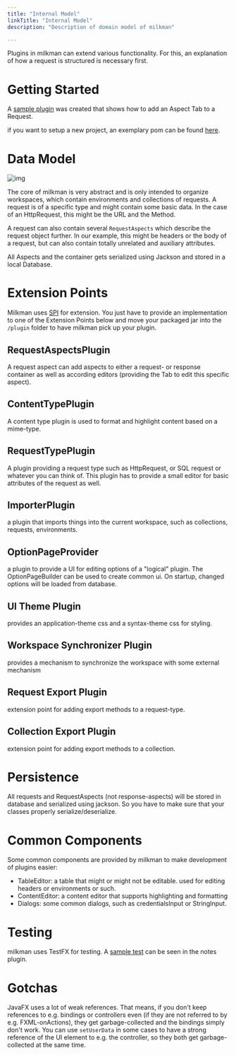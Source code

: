 ```yaml
---
title: "Internal Model"
linkTitle: "Internal Model"
description: "Description of domain model of milkman"

---
```


Plugins in milkman can extend various functionality. For this, an explanation of how a request is structured is necessary first.

# Getting Started
A [sample plugin](https://github.com/warmuuh/milkman/tree/master/milkman-note) was created that shows how to add an Aspect Tab to a Request.

if you want to setup a new project, an exemplary pom can be found [here](/docs/development/setup).

# Data Model

![img](http://www.gravizo.com/svg?@startuml;object%20Workspace;object%20Environment;Environment%20:%20isGlobal;Workspace%20o--%20%22*%22%20Environment;object%20Collection;Workspace%20o--%20%22*%22%20Collection;object%20Request;Collection%20o--%20%22*%22%20Request;%20Request%20--%3E%20HtmlRequest%20;%20Request%20--%3E%20SqlRequest%20;Request%20o-%20%22*%22%20RequestAspect;RequestAspect%20--%3E%20HttpHeaderRequestAspect;RequestAspect%20--%3E%20HttpBodyRequestAspect;@enduml)

The core of milkman is very abstract and is only intended to organize workspaces, which contain environments and collections of requests.
A request is of a specific type and might contain some basic data. In the case of an HttpRequest, this might be the URL and the Method.

A request can also contain several `RequestAspects` which describe the request object further. In our example, this might be headers or the body of a request, but can also contain totally unrelated and auxiliary attributes.

All Aspects and the container gets serialized using Jackson and stored in a local Database.

# Extension Points

Milkman uses [SPI](https://docs.oracle.com/javase/tutorial/ext/basics/spi.html) for extension. You just have to provide an implementation to one of the Extension Points below and move your packaged jar into the `/plugin` folder to have milkman pick up your plugin.

## RequestAspectsPlugin

A request aspect can add aspects to either a request- or response container as well as according editors (providing the Tab to edit this specific aspect).

## ContentTypePlugin

A content type plugin is used to format and highlight content based on a mime-type.

## RequestTypePlugin

A plugin providing a request type such as HttpRequest, or SQL request or whatever you can think of.
This plugin has to provide a small editor for basic attributes of the request as well.

## ImporterPlugin

a plugin that imports things into the current workspace, such as collections, requests, environments.

## OptionPageProvider

a plugin to provide a UI for editing options of a "logical" plugin. The OptionPageBuilder can be used to create common ui. On startup, changed options will be loaded from database.

## UI Theme Plugin

provides an application-theme css and a syntax-theme css for styling.

## Workspace Synchronizer Plugin

provides a mechanism to synchronize the workspace with some external mechanism

## Request Export Plugin

extension point for adding export methods to a request-type.

## Collection Export Plugin

extension point for adding export methods to a collection.

# Persistence
All requests and RequestAspects (not response-aspects) will be stored in database and serialized using jackson. So you have to make sure that your classes properly serialize/deserialize.

# Common Components
Some common components are provided by milkman to make development of plugins easier:

 * TableEditor: a table that might or might not be editable. used for editing headers or environments or such.
 * ContentEditor: a content editor that supports highlighting and formatting
 * Dialogs: some common dialogs, such as credentialsInput or StringInput.

# Testing
milkman uses TestFX for testing. A [sample test](https://github.com/warmuuh/milkman/blob/master/milkman-note/src/test/java/milkman/plugin/note/NotesAspectEditorTest.java) can be seen in the notes plugin.

# Gotchas
JavaFX uses a lot of weak references. That means, if you don't keep references to e.g. bindings or controllers even (if they are not referred to by e.g. FXML-onActions), they get garbage-collected and the bindings simply don't work.
You can use `setUserData` in some cases to have a strong reference of the UI element to e.g. the controller, so they both get garbage-collected at the same time.
